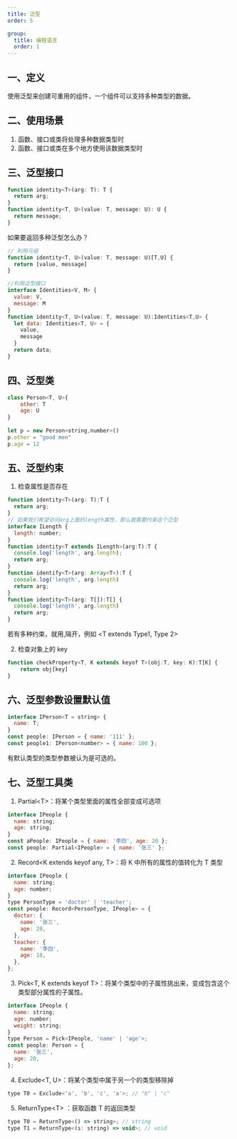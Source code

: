 ```yaml
---
title: 泛型
order: 5

group:
  title: 编程语言
  order: 1
---
```


## 一、定义

使用泛型来创建可重用的组件，一个组件可以支持多种类型的数据。

## 二、使用场景

1. 函数、接口或类将处理多种数据类型时
2. 函数、接口或类在多个地方使用该数据类型时

## 三、泛型接口

```js
function identity<T>(arg: T): T {
  return arg;
}
function identity<T, U>(value: T, message: U): U {
  return message;
}
```

如果要返回多种泛型怎么办？<br />

```js
// 利用元组
function identity<T, U>(value: T, message: U)[T,U] {
  return [value, message]
}

//利用泛型接口
interface Identities<V, M> {
  value: V,
  message: M
}
function identity<T, U>(value: T, message: U):Identities<T,U> {
  let data: Identities<T, U> = {
    value,
    message
  }
  return data;
}
```

## 四、泛型类

```js
class Person<T, U>{
    other: T
    age: U
}
​
let p = new Person<string,number>()
p.other = "good men"
p.age = 12
```

## 五、泛型约束

1. 检查属性是否存在

```js
function identity<T>(arg: T):T {
  return arg;
}
// 如果我们希望访问arg上面的length属性，那么就需要约束这个泛型
interface ILength {
  length: number;
}
function identity<T extends ILength>(arg:T):T {
  console.log('length', arg.length);
  return arg;
}
function identify<T>(arg: Array<T>):T {
  console.log('length', arg.length)
  return arg;
}
function identity<T>(arg: T[]):T[] {
  console.log('length', arg.length)
  return arg;
}
```

若有多种约束，就用,隔开，例如 <T extends Type1, Type 2>

2. 检查对象上的 key

```js
function checkProperty<T, K extends keyof T>(obj:T, key: K):T[K] {
    return obj[key]
}
```

## 六、泛型参数设置默认值

```js
interface IPerson<T = string> {
  name: T;
}
const people: IPerson = { name: '111' };
const people1: IPerson<number> = { name: 100 };
```

有默认类型的类型参数被认为是可选的。

## 七、泛型工具类

1. Partial\<T>：将某个类型里面的属性全部变成可选项

```js
interface IPeople {
  name: string;
  age: string;
}
const aPeople: IPeople = { name: '李四', age: 20 };
const people: Partial<IPeople> = { name: '张三' };
```

2. Record\<K extends keyof any, T>：将 K 中所有的属性的值转化为 T 类型

```js
interface IPeople {
  name: string;
  age: number;
}
type PersonType = 'doctor' | 'teacher';
const people: Record<PersonType, IPeople> = {
  doctor: {
    name: '张三',
    age: 20,
  },
  teacher: {
    name: '李四',
    age: 18,
  },
};
```

3. Pick\<T, K extends keyof T>：将某个类型中的子属性挑出来，变成包含这个类型部分属性的子属性。

```js
interface IPeople {
  name: string;
  age: number;
  weight: string;
}
type Person = Pick<IPeople, 'name' | 'age'>;
const people: Person = {
  name: '张三',
  age: 20,
};
```

4. Exclude\<T, U>：将某个类型中属于另一个的类型移除掉

```js
type T0 = Exclude<'a', 'b', 'c', 'a'>; // "b" | "c"
```

5. ReturnType\<T> ：获取函数 T 的返回类型

```js
type T0 = ReturnType<() => string>; // string
type T1 = ReturnType<(s: string) => void>; // void
```

